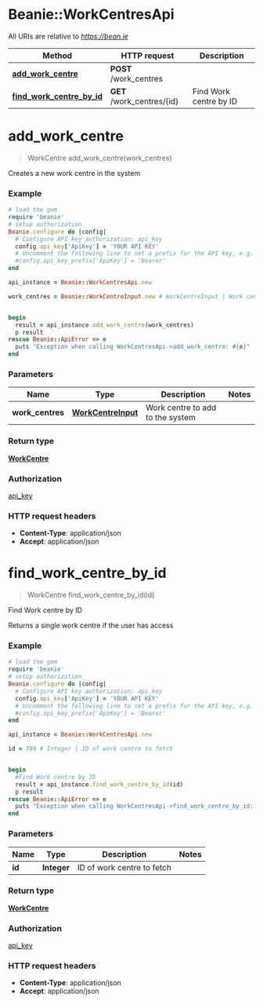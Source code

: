 # Beanie::WorkCentresApi

All URIs are relative to *https://bean.ie*

Method | HTTP request | Description
------------- | ------------- | -------------
[**add_work_centre**](WorkCentresApi.md#add_work_centre) | **POST** /work_centres | 
[**find_work_centre_by_id**](WorkCentresApi.md#find_work_centre_by_id) | **GET** /work_centres/{id} | Find Work centre by ID


# **add_work_centre**
> WorkCentre add_work_centre(work_centres)



Creates a new work centre in the system

### Example
```ruby
# load the gem
require 'beanie'
# setup authorization
Beanie.configure do |config|
  # Configure API key authorization: api_key
  config.api_key['ApiKey'] = 'YOUR API KEY'
  # Uncomment the following line to set a prefix for the API key, e.g. 'Bearer' (defaults to nil)
  #config.api_key_prefix['ApiKey'] = 'Bearer'
end

api_instance = Beanie::WorkCentresApi.new

work_centres = Beanie::WorkCentreInput.new # WorkCentreInput | Work centre to add to the system


begin
  result = api_instance.add_work_centre(work_centres)
  p result
rescue Beanie::ApiError => e
  puts "Exception when calling WorkCentresApi->add_work_centre: #{e}"
end
```

### Parameters

Name | Type | Description  | Notes
------------- | ------------- | ------------- | -------------
 **work_centres** | [**WorkCentreInput**](WorkCentreInput.md)| Work centre to add to the system | 

### Return type

[**WorkCentre**](WorkCentre.md)

### Authorization

[api_key](../README.md#api_key)

### HTTP request headers

 - **Content-Type**: application/json
 - **Accept**: application/json



# **find_work_centre_by_id**
> WorkCentre find_work_centre_by_id(id)

Find Work centre by ID

Returns a single work centre if the user has access

### Example
```ruby
# load the gem
require 'beanie'
# setup authorization
Beanie.configure do |config|
  # Configure API key authorization: api_key
  config.api_key['ApiKey'] = 'YOUR API KEY'
  # Uncomment the following line to set a prefix for the API key, e.g. 'Bearer' (defaults to nil)
  #config.api_key_prefix['ApiKey'] = 'Bearer'
end

api_instance = Beanie::WorkCentresApi.new

id = 789 # Integer | ID of work centre to fetch


begin
  #Find Work centre by ID
  result = api_instance.find_work_centre_by_id(id)
  p result
rescue Beanie::ApiError => e
  puts "Exception when calling WorkCentresApi->find_work_centre_by_id: #{e}"
end
```

### Parameters

Name | Type | Description  | Notes
------------- | ------------- | ------------- | -------------
 **id** | **Integer**| ID of work centre to fetch | 

### Return type

[**WorkCentre**](WorkCentre.md)

### Authorization

[api_key](../README.md#api_key)

### HTTP request headers

 - **Content-Type**: application/json
 - **Accept**: application/json



